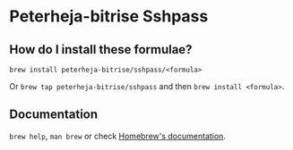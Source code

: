 # Peterheja-bitrise Sshpass

## How do I install these formulae?
`brew install peterheja-bitrise/sshpass/<formula>`

Or `brew tap peterheja-bitrise/sshpass` and then `brew install <formula>`.

## Documentation
`brew help`, `man brew` or check [Homebrew's documentation](https://docs.brew.sh).

